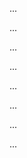 <panel type="warning" header=":trophy: Can explain SE principles :star::star:" expandable expanded no-close>

<panel type="warning" header=":trophy: Can explain software engineering principles :star::star:" expandable>
  <include src="../../book/principles/what/full.md" />
  <panel header=":trophy: Evidence" expanded>

...

  </panel>
</panel>

<panel type="warning" header=":trophy: Can explain separation of concerns principle :star::star:" expandable>
  <include src="../../book/principles/separationOfConcernsPrinciple/full.md" />
  <panel header=":trophy: Evidence" expanded>

...

  </panel>
</panel>

<panel type="success" header=":trophy: Can explain dependency inversion principle :star::star::star::star:" expandable>
  <include src="../../book/principles/dependencyInversionPrinciple/full.md" />
  <panel header=":trophy: Evidence" expanded>

...

  </panel>
</panel>

<panel type="success" header=":trophy: Can explain SOLID principles :star::star::star::star:" expandable>
  <include src="../../book/principles/solidPrinciples/full.md" />
  <panel header=":trophy: Evidence" expanded>

...

  </panel>
</panel>

<panel type="info" header=":trophy: Can explain the Law of Demeter :star::star::star:" expandable>
  <include src="../../book/principles/lawOfDemeter/full.md" />
  <panel header=":trophy: Evidence" expanded>

...

  </panel>
</panel>

<panel type="success" header=":trophy: Can explain YAGNI principle :star::star::star::star:" expandable>
  <include src="../../book/principles/yagniPrinciple/full.md" />
  <panel header=":trophy: Evidence" expanded>

...

  </panel>
</panel>

<panel type="success" header=":trophy: Can explain DRY principle :star::star::star::star:" expandable>
  <include src="../../book/principles/dryPrinciple/full.md" />
  <panel header=":trophy: Evidence" expanded>

...

  </panel>
</panel>

<panel type="success" header=":trophy: Can explain Brooks' law :star::star::star::star:" expandable>
  <include src="../../book/principles/brooksLaw/full.md" />
  <panel header=":trophy: Evidence" expanded>

...

  </panel>
</panel>

</panel>

